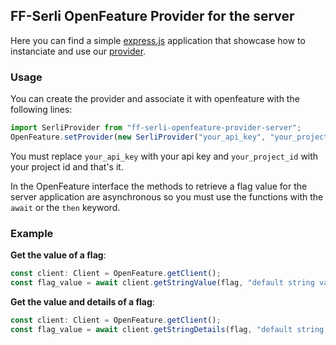 ## FF-Serli OpenFeature Provider for the server
Here you can find a simple [express.js](https://expressjs.com/) application that showcase how to instanciate and use our
[provider](https://github.com/Dylan-Serli/ff-serli-openfeature-provider-server).

### Usage
You can create the provider and associate it with openfeature with the following lines:
```js
import SerliProvider from "ff-serli-openfeature-provider-server";
OpenFeature.setProvider(new SerliProvider("your_api_key", "your_project_id"));
```
You must replace `your_api_key` with your api key  and `your_project_id` with your project id and that's it.

In the OpenFeature interface the methods to retrieve a flag value for the server application
are asynchronous so you must use the functions with the `await` or the `then`
keyword.

### Example
**Get the value of a flag**:
```js
const client: Client = OpenFeature.getClient();
const flag_value = await client.getStringValue(flag, "default string value"),
```

**Get the value and details of a flag**:
```js
const client: Client = OpenFeature.getClient();
const flag_value = await client.getStringDetails(flag, "default string value"),
```
